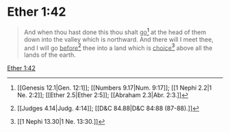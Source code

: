 # Ether 1:42

> And when thou hast done this thou shalt <u>go</u>[^a] at the head of them down into the valley which is northward. And there will I meet thee, and I will go <u>before</u>[^b] thee into a land which is <u>choice</u>[^c] above all the lands of the earth.

[Ether 1:42](https://www.churchofjesuschrist.org/study/scriptures/bofm/ether/1?lang=eng&id=p42#p42)


[^a]: [[Genesis 12.1|Gen. 12:1]]; [[Numbers 9.17|Num. 9:17]]; [[1 Nephi 2.2|1 Ne. 2:2]]; [[Ether 2.5|Ether 2:5]]; [[Abraham 2.3|Abr. 2:3.]]
[^b]: [[Judges 4.14|Judg. 4:14]]; [[D&C 84.88|D&C 84:88 (87-88).]]
[^c]: [[1 Nephi 13.30|1 Ne. 13:30.]]
